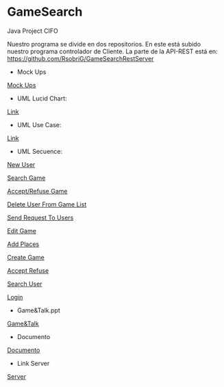 # GameSearch
Java Project CIFO

Nuestro programa se divide en dos repositorios. En este está subido nuestro programa controlador
de Cliente. La parte de la API-REST está en:
https://github.com/RsobriG/GameSearchRestServer

* Mock Ups

[Mock Ups](https://drive.google.com/drive/u/2/folders/1SiNAbKq6SXKUwT-XauCS0SuvEs7MmChp)

* UML
Lucid Chart:

[Link](https://drive.google.com/drive/u/2/folders/1miCiVymYeS5FgTQ7lReGD1kOb7yyRdXw)
  
* UML Use Case:

[Link](https://drive.google.com/drive/u/2/folders/1xcYnR6dCaOm7lXe5Jugu1tlWSS6A2W0k)
  
* UML Secuence:

[New User](https://drive.google.com/drive/u/2/folders/1NRIf8aXSMIC-jR4qhnfDqUb8A6w1qSWP)
  
[Search Game](https://drive.google.com/drive/u/2/folders/12y9eO-UrkEoDUzlOxZZuHtuM_ztYw7Gh)
    
[Accept/Refuse Game](https://drive.google.com/drive/u/2/folders/1LKHu4PYO0UE1kreY2yHf9p2ulmkPt8qm)
    
[Delete User From Game List](https://drive.google.com/drive/u/2/folders/1aiSgzJm15uib1M_xrALn-g4KCmSne5O1)
    
[Send Request To Users](https://drive.google.com/drive/u/2/folders/133zocmmSHcjubRZWjb_qTRSNuEFDRXvd)
    
[Edit Game](https://drive.google.com/drive/u/2/folders/1a13jHe8hMVKkf-lYPJ_MaEOu6OgftRFc)
    
[Add Places](https://drive.google.com/drive/u/2/folders/1Lbz7bEkgdV4qDcUSHKfDBCbFwfWknUOm)
    
[Create Game](https://drive.google.com/drive/u/2/folders/1GQriysfRSL9pATTJNkXMAulZ66U6surg)
    
[Accept Refuse](https://drive.google.com/drive/u/2/folders/1ExhanehNQQfkw5h7rqGd5HOf6oDem98G)
    
[Search User](https://drive.google.com/drive/u/2/folders/1XHAbGWc_puTZ9fCpmtINE5xAqfbCP8dq)
    
[Login](https://drive.google.com/drive/u/2/folders/1d0QeWvZoOtH9fXTZddkSHuLEcF6p_31R)
    
* Game&Talk.ppt

[Game&Talk](https://docs.google.com/presentation/d/1246rVkFHn2dqfq0K4gXWWTSHFYqi-N2ree-20jrJ7EU/edit#slide=id.p)
 
* Documento

[Documento](https://docs.google.com/document/d/19WStIGqi3qIQxv0nm0o0-EJ0xM6gd118JpW0LwFflhE/edit)

* Link Server

[Server](https://github.com/RsobriG/GameSearchRestServer)

